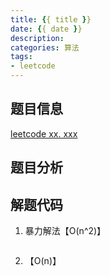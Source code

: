 ```yaml
---
title: {{ title }}
date: {{ date }}
description:
categories: 算法
tags:
- leetcode
---
```

## 题目信息
[leetcode xx. xxx](xxx)
## 题目分析

## 解题代码

1. 暴力解法【O(n^2)】
~~~

~~~

2. 【O(n)】
~~~

~~~